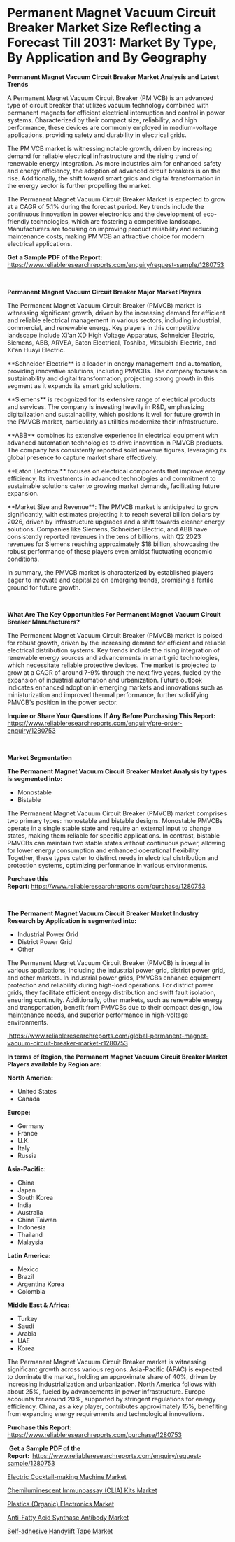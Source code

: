 <p><h1>Permanent Magnet Vacuum Circuit Breaker Market Size Reflecting a Forecast Till 2031: Market By Type, By Application and By Geography</h1></p><p><strong>Permanent Magnet Vacuum Circuit Breaker Market Analysis and Latest Trends</strong></p>
<p><p>A Permanent Magnet Vacuum Circuit Breaker (PM VCB) is an advanced type of circuit breaker that utilizes vacuum technology combined with permanent magnets for efficient electrical interruption and control in power systems. Characterized by their compact size, reliability, and high performance, these devices are commonly employed in medium-voltage applications, providing safety and durability in electrical grids.</p><p>The PM VCB market is witnessing notable growth, driven by increasing demand for reliable electrical infrastructure and the rising trend of renewable energy integration. As more industries aim for enhanced safety and energy efficiency, the adoption of advanced circuit breakers is on the rise. Additionally, the shift toward smart grids and digital transformation in the energy sector is further propelling the market.</p><p>The Permanent Magnet Vacuum Circuit Breaker Market is expected to grow at a CAGR of 5.1% during the forecast period. Key trends include the continuous innovation in power electronics and the development of eco-friendly technologies, which are fostering a competitive landscape. Manufacturers are focusing on improving product reliability and reducing maintenance costs, making PM VCB an attractive choice for modern electrical applications.</p></p>
<p><strong>Get a Sample PDF of the Report:&nbsp;</strong> <a href="https://www.reliableresearchreports.com/enquiry/request-sample/1280753?utm_campaign=113&utm_medium=2&utm_source=Github&utm_content=ia&utm_term=12102024&utm_id=permanent-magnet-vacuum-circuit-breaker">https://www.reliableresearchreports.com/enquiry/request-sample/1280753</a></p>
<p>&nbsp;</p>
<p><strong>Permanent Magnet Vacuum Circuit Breaker Major Market Players</strong></p>
<p><p>The Permanent Magnet Vacuum Circuit Breaker (PMVCB) market is witnessing significant growth, driven by the increasing demand for efficient and reliable electrical management in various sectors, including industrial, commercial, and renewable energy. Key players in this competitive landscape include Xi'an XD High Voltage Apparatus, Schneider Electric, Siemens, ABB, ARVEA, Eaton Electrical, Toshiba, Mitsubishi Electric, and Xi'an Huayi Electric.</p><p>**Schneider Electric** is a leader in energy management and automation, providing innovative solutions, including PMVCBs. The company focuses on sustainability and digital transformation, projecting strong growth in this segment as it expands its smart grid solutions.</p><p>**Siemens** is recognized for its extensive range of electrical products and services. The company is investing heavily in R&D, emphasizing digitalization and sustainability, which positions it well for future growth in the PMVCB market, particularly as utilities modernize their infrastructure.</p><p>**ABB** combines its extensive experience in electrical equipment with advanced automation technologies to drive innovation in PMVCB products. The company has consistently reported solid revenue figures, leveraging its global presence to capture market share effectively.</p><p>**Eaton Electrical** focuses on electrical components that improve energy efficiency. Its investments in advanced technologies and commitment to sustainable solutions cater to growing market demands, facilitating future expansion.</p><p>**Market Size and Revenue**: The PMVCB market is anticipated to grow significantly, with estimates projecting it to reach several billion dollars by 2026, driven by infrastructure upgrades and a shift towards cleaner energy solutions. Companies like Siemens, Schneider Electric, and ABB have consistently reported revenues in the tens of billions, with Q2 2023 revenues for Siemens reaching approximately $18 billion, showcasing the robust performance of these players even amidst fluctuating economic conditions. </p><p>In summary, the PMVCB market is characterized by established players eager to innovate and capitalize on emerging trends, promising a fertile ground for future growth.</p></p>
<p>&nbsp;</p>
<p><strong>What Are The Key Opportunities For Permanent Magnet Vacuum Circuit Breaker Manufacturers?</strong></p>
<p><p>The Permanent Magnet Vacuum Circuit Breaker (PMVCB) market is poised for robust growth, driven by the increasing demand for efficient and reliable electrical distribution systems. Key trends include the rising integration of renewable energy sources and advancements in smart grid technologies, which necessitate reliable protective devices. The market is projected to grow at a CAGR of around 7-9% through the next five years, fueled by the expansion of industrial automation and urbanization. Future outlook indicates enhanced adoption in emerging markets and innovations such as miniaturization and improved thermal performance, further solidifying PMVCB's position in the power sector.</p></p>
<p><strong>Inquire or Share Your Questions If Any Before Purchasing This Report:</strong> <a href="https://www.reliableresearchreports.com/enquiry/pre-order-enquiry/1280753?utm_campaign=113&utm_medium=2&utm_source=Github&utm_content=ia&utm_term=12102024&utm_id=permanent-magnet-vacuum-circuit-breaker">https://www.reliableresearchreports.com/enquiry/pre-order-enquiry/1280753</a></p>
<p>&nbsp;</p>
<p><strong>Market Segmentation</strong></p>
<p><strong>The Permanent Magnet Vacuum Circuit Breaker Market Analysis by types is segmented into:</strong></p>
<p><ul><li>Monostable</li><li>Bistable</li></ul></p>
<p><p>The Permanent Magnet Vacuum Circuit Breaker (PMVCB) market comprises two primary types: monostable and bistable designs. Monostable PMVCBs operate in a single stable state and require an external input to change states, making them reliable for specific applications. In contrast, bistable PMVCBs can maintain two stable states without continuous power, allowing for lower energy consumption and enhanced operational flexibility. Together, these types cater to distinct needs in electrical distribution and protection systems, optimizing performance in various environments.</p></p>
<p><strong>Purchase this Report:&nbsp;</strong><a href="https://www.reliableresearchreports.com/purchase/1280753?utm_campaign=113&utm_medium=2&utm_source=Github&utm_content=ia&utm_term=12102024&utm_id=permanent-magnet-vacuum-circuit-breaker">https://www.reliableresearchreports.com/purchase/1280753</a></p>
<p>&nbsp;</p>
<p><strong>The Permanent Magnet Vacuum Circuit Breaker Market Industry Research by Application is segmented into:</strong></p>
<p><ul><li>Industrial Power Grid</li><li>District Power Grid</li><li>Other</li></ul></p>
<p><p>The Permanent Magnet Vacuum Circuit Breaker (PMVCB) is integral in various applications, including the industrial power grid, district power grid, and other markets. In industrial power grids, PMVCBs enhance equipment protection and reliability during high-load operations. For district power grids, they facilitate efficient energy distribution and swift fault isolation, ensuring continuity. Additionally, other markets, such as renewable energy and transportation, benefit from PMVCBs due to their compact design, low maintenance needs, and superior performance in high-voltage environments.</p></p>
<p><a href="https://www.reliableresearchreports.com/global-permanent-magnet-vacuum-circuit-breaker-market-r1280753?utm_campaign=113&utm_medium=2&utm_source=Github&utm_content=ia&utm_term=12102024&utm_id=permanent-magnet-vacuum-circuit-breaker">&nbsp;https://www.reliableresearchreports.com/global-permanent-magnet-vacuum-circuit-breaker-market-r1280753</a></p>
<p><strong>In terms of Region, the Permanent Magnet Vacuum Circuit Breaker Market Players available by Region are:</strong></p>
<p>
    <p> <strong> North America: </strong>
        <ul>
            <li>United States</li>
            <li>Canada</li>
        </ul>
        </p> 
    <p> <strong> Europe: </strong>
        <ul>
            <li>Germany</li>
            <li>France</li>
            <li>U.K.</li>
            <li>Italy</li>
            <li>Russia</li>
        </ul>
        </p> 
    <p> <strong> Asia-Pacific: </strong>
        <ul>
            <li>China</li>
            <li>Japan</li>
            <li>South Korea</li>
            <li>India</li>
            <li>Australia</li>
            <li>China Taiwan</li>
            <li>Indonesia</li>
            <li>Thailand</li>
            <li>Malaysia</li>
        </ul>
        </p> 
    <p> <strong> Latin America: </strong>
        <ul>
            <li>Mexico</li>
            <li>Brazil</li>
            <li>Argentina Korea</li>
            <li>Colombia</li>
        </ul>
        </p> 
    <p> <strong> Middle East & Africa: </strong>
        <ul>
            <li>Turkey</li>
            <li>Saudi</li>
            <li>Arabia</li>
            <li>UAE</li>
            <li>Korea</li>
        </ul>
    </p>
    </p>
<p><p>The Permanent Magnet Vacuum Circuit Breaker market is witnessing significant growth across various regions. Asia-Pacific (APAC) is expected to dominate the market, holding an approximate share of 40%, driven by increasing industrialization and urbanization. North America follows with about 25%, fueled by advancements in power infrastructure. Europe accounts for around 20%, supported by stringent regulations for energy efficiency. China, as a key player, contributes approximately 15%, benefiting from expanding energy requirements and technological innovations.</p></p>
<p><strong>Purchase this Report: </strong><a href="https://www.reliableresearchreports.com/purchase/1280753?utm_campaign=113&utm_medium=2&utm_source=Github&utm_content=ia&utm_term=12102024&utm_id=permanent-magnet-vacuum-circuit-breaker">https://www.reliableresearchreports.com/purchase/1280753</a></p>
<p>&nbsp;<strong>Get a Sample PDF of the Report:&nbsp;&nbsp;</strong><a href="https://www.reliableresearchreports.com/enquiry/request-sample/1280753?utm_campaign=113&utm_medium=2&utm_source=Github&utm_content=ia&utm_term=12102024&utm_id=permanent-magnet-vacuum-circuit-breaker">https://www.reliableresearchreports.com/enquiry/request-sample/1280753</a></p>
<p><strong></strong></p>
<p><p><a href="https://github.com/khloet8sawender/Market-Research-Report-List-1/blob/main/electric-cocktail-making-machine-market.md?utm_campaign=113&utm_medium=2&utm_source=Github&utm_content=ia&utm_term=12102024&utm_id=permanent-magnet-vacuum-circuit-breaker">Electric Cocktail-making Machine Market</a></p><p><a href="https://www.linkedin.com/pulse/in-depth-chemiluminescent-immunoassay-clia-kits-market-review-ykhhe?utm_campaign=113&utm_medium=2&utm_source=Github&utm_content=ia&utm_term=12102024&utm_id=permanent-magnet-vacuum-circuit-breaker">Chemiluminescent Immunoassay (CLIA) Kits Market</a></p><p><a href="https://www.linkedin.com/pulse/plastics-organic-electronics-market-trends-detailed-study-znlde?utm_campaign=113&utm_medium=2&utm_source=Github&utm_content=ia&utm_term=12102024&utm_id=permanent-magnet-vacuum-circuit-breaker">Plastics (Organic) Electronics Market</a></p><p><a href="https://www.linkedin.com/pulse/anti-fatty-acid-synthase-antibody-market-revolution-size-share-tkcyc?utm_campaign=113&utm_medium=2&utm_source=Github&utm_content=ia&utm_term=12102024&utm_id=permanent-magnet-vacuum-circuit-breaker">Anti-Fatty Acid Synthase Antibody Market</a></p><p><a href="https://github.com/mynearvphamillwd7/Market-Research-Report-List-1/blob/main/self-adhesive-handylift-tape-market.md?utm_campaign=113&utm_medium=2&utm_source=Github&utm_content=ia&utm_term=12102024&utm_id=permanent-magnet-vacuum-circuit-breaker">Self-adhesive Handylift Tape Market</a></p></p>